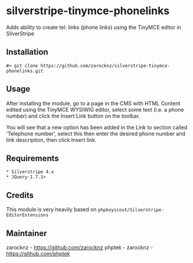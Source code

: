 # silverstripe-tinymce-phonelinks

Adds ability to create tel: links (phone links) using the TinyMCE editor in SilverStripe

## Installation

    #> git clone https://github.com/zarocknz/silverstripe-tinymce-phonelinks.git

## Usage

After installing the module, go to a page in the CMS with HTML Content edited using the TinyMCE WYSIWIG editor,
select some text (i.e. a phone number) and click the Insert Link button on the toolbar.

You will see that a new option has been added in the Link to section called 'Telephone number', select this then
enter the desired phone number and link description, then click Insert link.

## Requirements

    * Silverstripe 4.x
    * JQuery-1.7.1+

## Credits

This module is very heavily based on `phpboyscout/Silverstripe-EditorExtensions`

## Maintainer

zarocknz - https://github.com/zarocknz
phptek - zarocknz - https://github.com/phptek
